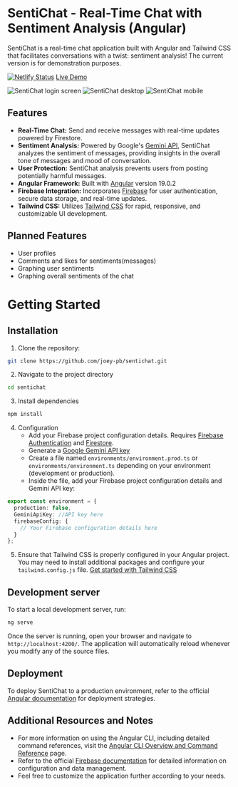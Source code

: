 # SentiChat - Real-Time Chat with Sentiment Analysis (Angular)

SentiChat is a real-time chat application built with Angular and Tailwind CSS that facilitates conversations with a twist: sentiment analysis! The current version is for demonstration purposes.

[![Netlify Status](https://api.netlify.com/api/v1/badges/455469be-b805-4c2b-8e74-2077bcda8332/deploy-status)](https://app.netlify.com/sites/sentichat/deploys)
[Live Demo](https://sentichat.netlify.app/)

![SentiChat login screen](https://i.ibb.co/Ry8brJ4/login.jpg)
![SentiChat desktop](https://i.ibb.co/QFTFw6w/desktop.jpg)
![SentiChat mobile](https://i.ibb.co/wd1K2gG/mobile.jpg)

## Features

- **Real-Time Chat:** Send and receive messages with real-time updates powered by Firestore.
- **Sentiment Analysis:** Powered by Google's [Gemini API](https://ai.google.dev/gemini-api/docs), SentiChat analyzes the sentiment of messages, providing insights in the overall tone of messages and mood of conversation.
- **User Protection:** SentiChat analysis prevents users from posting potentially harmful messages.
- **Angular Framework:** Built with [Angular](https://angular.dev) version 19.0.2
- **Firebase Integration:** Incorporates [Firebase](https://firebase.google.com/) for user authentication, secure data storage, and real-time updates.
- **Tailwind CSS:** Utilizes [Tailwind CSS](https://tailwindcss.com) for rapid, responsive, and customizable UI development.

## Planned Features

- User profiles
- Comments and likes for sentiments(messages)
- Graphing user sentiments
- Graphing overall sentiments of the chat

# Getting Started

## Installation

1. Clone the repository:

```bash
git clone https://github.com/joey-pb/sentichat.git
```

2. Navigate to the project directory

```bash
cd sentichat
```

3. Install dependencies

```bash
npm install
```

4. Configuration
   - Add your Firebase project configuration details. Requires [Firebase Authentication](https://firebase.google.com/docs/auth) and [Firestore](https://firebase.google.com/docs/firestore).
   - Generate a [Google Gemini API key](https://aistudio.google.com/)
   - Create a file named `environments/environment.prod.ts` or `environments/environment.ts` depending on your environment (development or production).
   - Inside the file, add your Firebase project configuration details and Gemini API key:

```ts
export const environment = {
  production: false,
  GeminiApiKey: //API key here
  firebaseConfig: {
    // Your Firebase configuration details here
  }
};
```

5. Ensure that Tailwind CSS is properly configured in your Angular project. You may need to install additional packages and configure your `tailwind.config.js` file. [Get started with Tailwind CSS](https://tailwindcss.com/docs/installation)

## Development server

To start a local development server, run:

```bash
ng serve
```

Once the server is running, open your browser and navigate to `http://localhost:4200/`. The application will automatically reload whenever you modify any of the source files.

## Deployment

To deploy SentiChat to a production environment, refer to the official [Angular documentation](https://angular.dev/cli/build/) for deployment strategies.

## Additional Resources and Notes

- For more information on using the Angular CLI, including detailed command references, visit the [Angular CLI Overview and Command Reference](https://angular.dev/tools/cli) page.
- Refer to the official [Firebase documentation](https://firebase.google.com/docs) for detailed information on configuration and data management.
- Feel free to customize the application further according to your needs.
